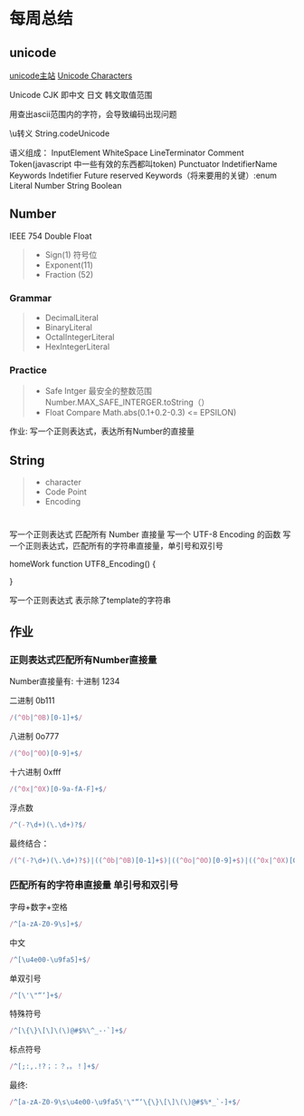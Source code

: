 # 每周总结
## unicode
[unicode主站](https://home.unicode.org/)
[Unicode Characters](http://www.fileformat.info/info/unicode/category/index.htm)

Unicode CJK
即中文 日文 韩文取值范围

用查出ascii范围内的字符，会导致编码出现问题

\u转义
String.codeUnicode

语义组成：
InputElement 
   WhiteSpace
   LineTerminator
   Comment
   Token(javascript 中一些有效的东西都叫token)
     Punctuator
     IndetifierName
       Keywords
       Indetifier
       Future reserved Keywords（将来要用的关键）:enum
    Literal
       Number
       String
       Boolean

## Number
IEEE 754 Double Float 
>* Sign(1) 符号位
>* Exponent(11)
>* Fraction (52)
### Grammar
>* DecimalLiteral
>* BinaryLiteral
>* OctalIntegerLiteral
>* HexIntegerLiteral

### Practice
>* Safe Intger 最安全的整数范围
   Number.MAX_SAFE_INTERGER.toString（）
>* Float Compare
   Math.abs(0.1+0.2-0.3) <= EPSILON)

作业:
写一个正则表达式，表达所有Number的直接量

## String
>* character
>* Code Point
>* Encoding
#
写一个正则表达式 匹配所有 Number 直接量
写一个 UTF-8 Encoding 的函数
写一个正则表达式，匹配所有的字符串直接量，单引号和双引号

homeWork
function UTF8_Encoding() {

}

写一个正则表达式 表示除了template的字符串

## 作业
### 正则表达式匹配所有Number直接量
Number直接量有:
十进制 1234

二进制 0b111
```javascript
/(^0b|^0B)[0-1]+$/
```

八进制 0o777
```javascript
/(^0o|^0O)[0-9]+$/
```

十六进制 0xfff
```javascript
/(^0x|^0X)[0-9a-fA-F]+$/
```

浮点数
```javascript
/^(-?\d+)(\.\d+)?$/
```

最终结合：
```javascript
/(^(-?\d+)(\.\d+)?$)|((^0b|^0B)[0-1]+$)|((^0o|^0O)[0-9]+$)|((^0x|^0X)[0-9a-fA-F]+$)/
```

### 匹配所有的字符串直接量 单引号和双引号
字母+数字+空格
```javascript
/^[a-zA-Z0-9\s]+$/
```

中文
```javascript
/^[\u4e00-\u9fa5]+$/
```

单双引号
```javascript
/^[\'\"“‘]+$/
```

特殊符号
```javascript
/^[\{\}\[\]\(\)@#$%\^_-·`]+$/
```

标点符号
```javascript
/^[;:,.!?；：？，。！]+$/
```

最终:
```javascript
/^[a-zA-Z0-9\s\u4e00-\u9fa5\'\"“‘\{\}\[\]\(\)@#$%*_`-]+$/
```



